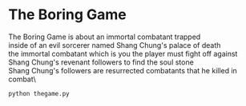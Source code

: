 # The Boring Game
The Boring Game is about an immortal combatant trapped\
inside of an evil sorcerer named Shang Chung's palace of death\
the immortal combatant which is you the player must fight off against\
Shang Chung's revenant followers to find the soul stone\
Shang Chung's followers are resurrected combatants that he killed in combat\
```
python thegame.py
```
